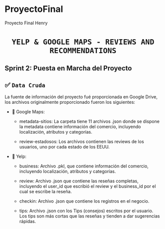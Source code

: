 # ProyectoFinal
Proyecto Final Henry
# <h1 align="center">**`YELP & GOOGLE MAPS - REVIEWS AND RECOMMENDATIONS`**</h1>


## ​Sprint 2: Puesta en Marcha del Proyecto


## :white_check_mark: ```Data Cruda ```
La fuente de información del proyecto fué proporcionada en Google Drive, los archivos originalmente proporcionado fueron los siguientes: </p>

- 📁 Google Maps:</p>
  - metadata-sitios: La carpeta tiene 11 archivos .json donde se dispone la metadata contiene información del comercio, incluyendo localización, atributos y categorías.</p>
  - review-estadosos: Los archivos contienen las reviews de los usuarios, uno por cada estado de los EEUU.
- 📁 Yelp:</p>
  - business: Archivo .pkl, que contiene información del comercio, incluyendo localización, atributos y categorías.</p>
  - review: Archivo .json que contiene las reseñas completas, incluyendo el user_id que escribió el review y el business_id por el cual se escribe la reseña.  </p>
  - checkin: Archivo .json que contiene los registros en el negocio.</p>
  - tips: Archivo .json con los Tips (consejos) escritos por el usuario. Los tips son más cortas que las reseñas y tienden a dar sugerencias rápidas.</p>
    

  
  </p>
  </p>
  </p>
  </p>
  

